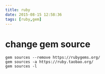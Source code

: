```yaml
---
title: ruby
date: 2015-08-15 12:58:36
tags: [ruby,gem]
---
```

# change gem source

    gem sources --remove https://rubygems.org/
    gem sources -a https://ruby.taobao.org/
    gem sources -l
